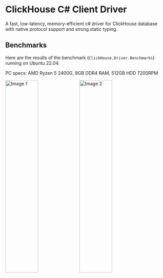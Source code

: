 ClickHouse C# Client Driver
=
A fast, low-latency, memory-efficient c# driver for ClickHouse database with native protocol support and strong static typing.


## Benchmarks
Here are the results of the benchmark (`ClickHouse.Driver.Benchmarks`) running on Ubuntu 22.04.

PC specs: AMD Ryzen 5 2400G, 8GB DDR4 RAM, 512GB HDD 7200RPM

<img src="https://github.com/user-attachments/assets/4d27498d-bae4-4f36-9788-93591518b6de" alt="Image 1" style="width: 45%; height: 600px; display: inline-block;">
<img src="https://github.com/user-attachments/assets/fc21067d-9926-4216-b929-3d7b6ee32bbd" alt="Image 2" style="width: 45%; height: 600px; display: inline-block;">



